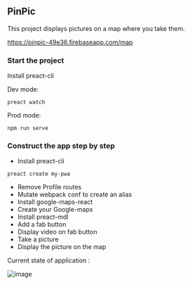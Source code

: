 ## PinPic

This project displays pictures on a map where you take them.

https://pinpic-49e36.firebaseapp.com/map

### Start the project

Install preact-cli

Dev mode:

```
preact watch
```

Prod mode:
```
npm run serve
```

### Construct the app step by step

- Install preact-cli
```
preact create my-pwa
```
- Remove Profile routes
- Mutate webpack conf to create an alias
- Install google-maps-react
- Create your Google-maps
- Install preact-mdl
- Add a fab button
- Display video on fab button
- Take a picture
- Display the picture on the map

Current state of application :

![image](https://user-images.githubusercontent.com/10167015/28067752-d4392fc2-6642-11e7-84a8-945ac3179038.png)
